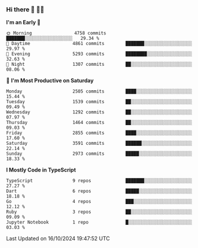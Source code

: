 ### Hi there 👋 🧑‍💻



<!--START_SECTION:waka-->
**I'm an Early 🐤** 

```text
🌞 Morning                4758 commits        ███████░░░░░░░░░░░░░░░░░░   29.34 % 
🌆 Daytime                4861 commits        ███████░░░░░░░░░░░░░░░░░░   29.97 % 
🌃 Evening                5293 commits        ████████░░░░░░░░░░░░░░░░░   32.63 % 
🌙 Night                  1307 commits        ██░░░░░░░░░░░░░░░░░░░░░░░   08.06 % 
```
📅 **I'm Most Productive on Saturday** 

```text
Monday                   2505 commits        ████░░░░░░░░░░░░░░░░░░░░░   15.44 % 
Tuesday                  1539 commits        ██░░░░░░░░░░░░░░░░░░░░░░░   09.49 % 
Wednesday                1292 commits        ██░░░░░░░░░░░░░░░░░░░░░░░   07.97 % 
Thursday                 1464 commits        ██░░░░░░░░░░░░░░░░░░░░░░░   09.03 % 
Friday                   2855 commits        ████░░░░░░░░░░░░░░░░░░░░░   17.60 % 
Saturday                 3591 commits        ██████░░░░░░░░░░░░░░░░░░░   22.14 % 
Sunday                   2973 commits        █████░░░░░░░░░░░░░░░░░░░░   18.33 % 
```


**I Mostly Code in TypeScript** 

```text
TypeScript               9 repos             ███████░░░░░░░░░░░░░░░░░░   27.27 % 
Dart                     6 repos             █████░░░░░░░░░░░░░░░░░░░░   18.18 % 
Go                       4 repos             ███░░░░░░░░░░░░░░░░░░░░░░   12.12 % 
Ruby                     3 repos             ██░░░░░░░░░░░░░░░░░░░░░░░   09.09 % 
Jupyter Notebook         1 repo              █░░░░░░░░░░░░░░░░░░░░░░░░   03.03 % 
```




 Last Updated on 16/10/2024 19:47:52 UTC
<!--END_SECTION:waka-->


